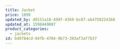 ```yaml
---
title: Jacket
price: 1099
updated_by: d9151a18-499f-4369-bc87-ab47582243b8
updated_at: 1598449087
product_categories:
  - jackets
id: b40784cd-04fb-4704-9b73-393af3af7b37
---
```

